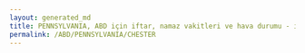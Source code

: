 ```yaml
---
layout: generated_md
title: PENNSYLVANIA, ABD için iftar, namaz vakitleri ve hava durumu - ilçe/eyalet seç
permalink: /ABD/PENNSYLVANIA/CHESTER  
---
```


<script type="text/javascript">
  var country = ABD;
  var city = PENNSYLVANIA;
  var state = CHESTER  ;
  var lat = 72;
  var lon = 21;
</script>
